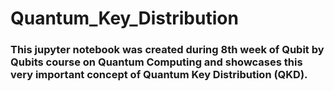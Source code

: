 # Quantum_Key_Distribution

### This jupyter notebook was created during 8th week of Qubit by Qubits course on Quantum Computing and showcases this very important concept of Quantum Key Distribution (QKD).
